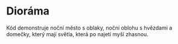 # Dioráma

Kód demonstruje noční město s oblaky, noční oblohu s hvězdami a domečky, který mají světla, která po najetí myší zhasnou. 
